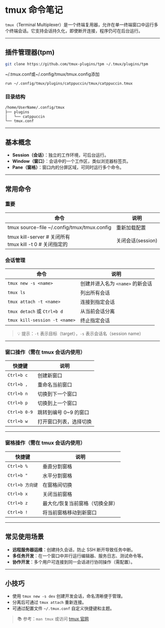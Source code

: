# tmux 命令笔记

`tmux`（Terminal Multiplexer）是一个终端复用器，允许在单一终端窗口中运行多个终端会话。它支持会话持久化，即使断开连接，程序仍可在后台运行。

---
## 插件管理器(tpm)
```bash
git clone https://github.com/tmux-plugins/tpm ~/.tmux/plugins/tpm
```

~/.tmux.conf或~/.config/tmux/tmux.config添加
```bash
run ~/.config/tmux/plugins/catppuccin/tmux/catppuccin.tmux
```
### 目录结构

```bash
/home/UserName/.config/tmux
├── plugins
│   └── catppuccin
└── tmux.conf
```
---

## 基本概念

- **Session（会话）**：独立的工作环境，可后台运行。
- **Window（窗口）**：会话中的一个工作区，类似浏览器标签页。
- **Pane（窗格）**：窗口内的分屏区域，可同时运行多个命令。

---

## 常用命令
### 重要

| 命令                                                  | 说明            |
| --------------------------------------------------- | ------------- |
| tmux source-file ~/.config/tmux/tmux.config         | 重新加载配置        |
| tmux kill-server # 关闭所有<br>tmux kill -t 0   # 关闭指定的 | 关闭会话(session) |


### 会话管理

| 命令 | 说明 |
|------|------|
| `tmux new -s <name>` | 创建并进入名为 `<name>` 的新会话 |
| `tmux ls` | 列出所有会话 |
| `tmux attach -t <name>` | 连接到指定会话 |
| `tmux detach` 或 `Ctrl+b d` | 从当前会话分离 |
| `tmux kill-session -t <name>` | 终止指定会话 |

> 💡 提示：`-t` 表示目标（target），`-s` 表示会话名（session name）

---

### 窗口操作（需在 tmux 会话内使用）

| 快捷键 | 说明 |
|--------|------|
| `Ctrl+b c` | 创建新窗口 |
| `Ctrl+b ,` | 重命名当前窗口 |
| `Ctrl+b n` | 切换到下一个窗口 |
| `Ctrl+b p` | 切换到上一个窗口 |
| `Ctrl+b 0-9` | 跳转到编号 0~9 的窗口 |
| `Ctrl+b w` | 打开窗口列表，选择切换 |

---

### 窗格操作（需在 tmux 会话内使用）

| 快捷键 | 说明 |
|--------|------|
| `Ctrl+b %` | 垂直分割窗格 |
| `Ctrl+b "` | 水平分割窗格 |
| `Ctrl+b 方向键` | 在窗格间切换 |
| `Ctrl+b x` | 关闭当前窗格 |
| `Ctrl+b z` | 最大化/恢复当前窗格（切换全屏） |
| `Ctrl+b !` | 将当前窗格移动到新窗口 |

---

## 常见使用场景

- **远程服务器运维**：创建持久会话，防止 SSH 断开导致任务中断。
- **多任务开发**：在一个窗口中并行运行编辑器、服务日志、测试命令等。
- **协作开发**：多个用户可连接到同一会话进行协同操作（需配置）。

---

## 小技巧

- 使用 `tmux new -s dev` 创建开发会话，命名清晰便于管理。
- 分离后可通过 `tmux attach` 重新连接。
- 可通过配置文件 `~/.tmux.conf` 自定义快捷键和主题。

> 📚 参考：`man tmux` 或访问 [tmux 官网](https://github.com/tmux/tmux)